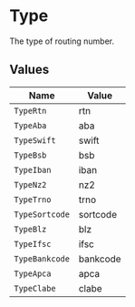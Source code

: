 # Type

The type of routing number.


## Values

| Name           | Value          |
| -------------- | -------------- |
| `TypeRtn`      | rtn            |
| `TypeAba`      | aba            |
| `TypeSwift`    | swift          |
| `TypeBsb`      | bsb            |
| `TypeIban`     | iban           |
| `TypeNz2`      | nz2            |
| `TypeTrno`     | trno           |
| `TypeSortcode` | sortcode       |
| `TypeBlz`      | blz            |
| `TypeIfsc`     | ifsc           |
| `TypeBankcode` | bankcode       |
| `TypeApca`     | apca           |
| `TypeClabe`    | clabe          |